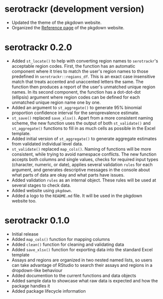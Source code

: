 # serotrackr (development version)

* Updated the theme of the pkgdown website.
* Organized the [Reference page](https://serotracker.github.io/serotrackr/reference/index.html) of the pkgdown website.

# serotrackr 0.2.0

* Added `st_locate()` to help with converting region names to `serotrackr`'s acceptable region codes. First, the function has an automatic component where it tries to match the user's region names to those predefined in `serotrackr::regions_df`. This is an exact case insensitive match that treats accented and unaccented letters the same. The function then produces a report of the user's unmatched unique region names. In its second component, the function has a dot-dot-dot (ellipsis) argument where region codes can be defined for each unmatched unique region name one by one.
* Added an argument to `st_aggregate()` to generate 95% binomial proportion confidence interval for the seroprevalence estimate.
* `st_save()` replaced `save_xlsx()`. Apart from a more consistent naming scheme, the new function uses the output of both `st_validate()` and `st_aggregate()` functions to fill in as much cells as possible in the Excel template.
* Added initial version of `st_aggregate()` to generate aggregate estimates from validated individual level data.
* `st_validate()` replaced `map_cols()`. Naming of functions will be more consistent, while trying to avoid namespace conflicts. The new function accepts both columns and single values, checks for required input types (character, numeric, or date), applies several validation `rules` for each argument, and generates descriptive messages in the console about what parts of data are okay and what parts have issues.
* Added validation `rules` as an internal object. These rules will be used at several stages to check data.
* Added website using `pkgdown`. 
* Added a logo to the `README.md` file. It will be used in the pkgdown website too.

# serotrackr 0.1.0

* Initial release
* Added `map_cols()` function for mapping columns
* Added `clean()` function for cleaning and validating data
* Added `save_xlsx()` function for exporting data into the standard Excel template
* Assays and regions are organized in two nested named lists, so users can take advantage of RStudio to search their assays and regions in a dropdown-like behaviour
* Added documention to the current functions and data objects
* Added sample data to showcase what raw data is expected and how the package handles it
* Added package lifecycle information
